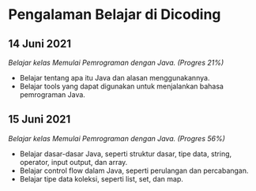 Pengalaman Belajar di Dicoding
==
14 Juni 2021
--
*Belajar kelas Memulai Pemrograman dengan Java. (Progres 21%)*
- Belajar tentang apa itu Java dan alasan menggunakannya.
- Belajar tools yang dapat digunakan untuk menjalankan bahasa pemrograman Java.

15 Juni 2021
--
*Belajar kelas Memulai Pemrograman dengan Java. (Progres 56%)*
- Belajar dasar-dasar Java, seperti struktur dasar, tipe data, string, operator, input output, dan array.
- Belajar control flow dalam Java, seperti perulangan dan percabangan.
- Belajar tipe data koleksi, seperti list, set, dan map.
